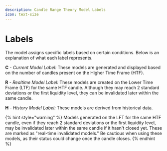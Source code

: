 ```yaml
---
description: Candle Range Theory Model Labels
icon: text-size
---
```


# Labels

The model assigns specific labels based on certain conditions. Below is an explanation of what each label represents.

**C** - _Current Model Label:_ These models are generated and displayed based on the number of candles present on the Higher Time Frame (HTF).

**R** - _Realtime Model Label:_ These models are created on the Lower Time Frame (LTF) for the same HTF candle. Although they may reach 2 standard deviations or the first liquidity level, they can be invalidated later within the same candle.

**H** - _History Model Label:_ These models are derived from historical data.

{% hint style="warning" %}
Models generated on the LFT for the same HTF candle, even if they reach 2 standard deviations or the first liquidity level, may be invalidated later within the same candle if it hasn't closed yet. These are marked as "real-time invalidated models." Be cautious when using these models, as their status could change once the candle closes.
{% endhint %}
